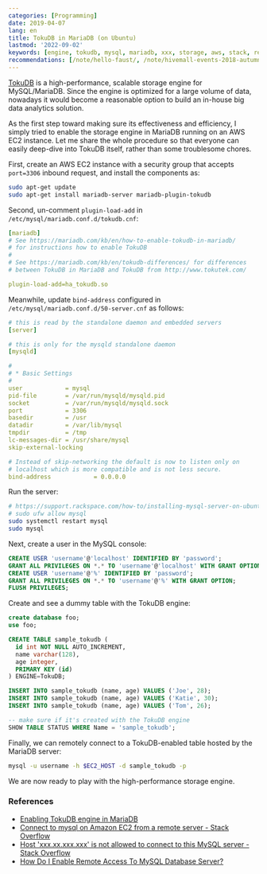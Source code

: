 ```yaml
---
categories: [Programming]
date: 2019-04-07
lang: en
title: TokuDB in MariaDB (on Ubuntu)
lastmod: '2022-09-02'
keywords: [engine, tokudb, mysql, mariadb, xxx, storage, aws, stack, remote, server]
recommendations: [/note/hello-faust/, /note/hivemall-events-2018-autumn/, /note/augmented-analytics/]
---
```


[TokuDB](https://github.com/percona/tokudb-engine) is a high-performance, scalable storage engine for MySQL/MariaDB. Since the engine is optimized for a large volume of data, nowadays it would become a reasonable option to build an in-house big data analytics solution.

As the first step toward making sure its effectiveness and efficiency, I simply tried to enable the storage engine in MariaDB running on an AWS EC2 instance. Let me share the whole procedure so that everyone can easily deep-dive into TokuDB itself, rather than some troublesome chores.

First, create an AWS EC2 instance with a security group that accepts `port=3306` inbound request, and install the components as:

```sh
sudo apt-get update
sudo apt-get install mariadb-server mariadb-plugin-tokudb
```

Second, un-comment `plugin-load-add` in `/etc/mysql/mariadb.conf.d/tokudb.cnf`:

```yml
[mariadb]
# See https://mariadb.com/kb/en/how-to-enable-tokudb-in-mariadb/
# for instructions how to enable TokuDB
#
# See https://mariadb.com/kb/en/tokudb-differences/ for differences
# between TokuDB in MariaDB and TokuDB from http://www.tokutek.com/

plugin-load-add=ha_tokudb.so
```

Meanwhile, update `bind-address` configured in `/etc/mysql/mariadb.conf.d/50-server.cnf` as follows:

```yml
# this is read by the standalone daemon and embedded servers
[server]

# this is only for the mysqld standalone daemon
[mysqld]

#
# * Basic Settings
#
user            = mysql
pid-file        = /var/run/mysqld/mysqld.pid
socket          = /var/run/mysqld/mysqld.sock
port            = 3306
basedir         = /usr
datadir         = /var/lib/mysql
tmpdir          = /tmp
lc-messages-dir = /usr/share/mysql
skip-external-locking

# Instead of skip-networking the default is now to listen only on
# localhost which is more compatible and is not less secure.
bind-address            = 0.0.0.0
```

Run the server:

```sh
# https://support.rackspace.com/how-to/installing-mysql-server-on-ubuntu/
# sudo ufw allow mysql
sudo systemctl restart mysql
sudo mysql
```

Next, create a user in the MySQL console:

```sql
CREATE USER 'username'@'localhost' IDENTIFIED BY 'password';
GRANT ALL PRIVILEGES ON *.* TO 'username'@'localhost' WITH GRANT OPTION;
CREATE USER 'username'@'%' IDENTIFIED BY 'password';
GRANT ALL PRIVILEGES ON *.* TO 'username'@'%' WITH GRANT OPTION;
FLUSH PRIVILEGES;
```

Create and see a dummy table with the TokuDB engine:

```sql
create database foo;
use foo;

CREATE TABLE sample_tokudb (
  id int NOT NULL AUTO_INCREMENT,
  name varchar(128),
  age integer,
  PRIMARY KEY (id)
) ENGINE=TokuDB;

INSERT INTO sample_tokudb (name, age) VALUES ('Joe', 28);
INSERT INTO sample_tokudb (name, age) VALUES ('Katie', 30);
INSERT INTO sample_tokudb (name, age) VALUES ('Tom', 26);

-- make sure if it's created with the TokuDB engine
SHOW TABLE STATUS WHERE Name = 'sample_tokudb';
```

Finally, we can remotely connect to a TokuDB-enabled table hosted by the MariaDB server:

```sh
mysql -u username -h $EC2_HOST -d sample_tokudb -p
```

We are now ready to play with the high-performance storage engine.

### References

- [Enabling TokuDB engine in MariaDB](http://www.bictor.com/2015/07/19/enabling-tokudb-engine-in-mariadb/)
- [Connect to mysql on Amazon EC2 from a remote server - Stack Overflow](https://stackoverflow.com/questions/9766014/connect-to-mysql-on-amazon-ec2-from-a-remote-server)
- [Host 'xxx.xx.xxx.xxx' is not allowed to connect to this MySQL server - Stack Overflow](https://stackoverflow.com/questions/1559955/host-xxx-xx-xxx-xxx-is-not-allowed-to-connect-to-this-mysql-server)
- [How Do I Enable Remote Access To MySQL Database Server?](https://www.cyberciti.biz/tips/how-do-i-enable-remote-access-to-mysql-database-server.html)